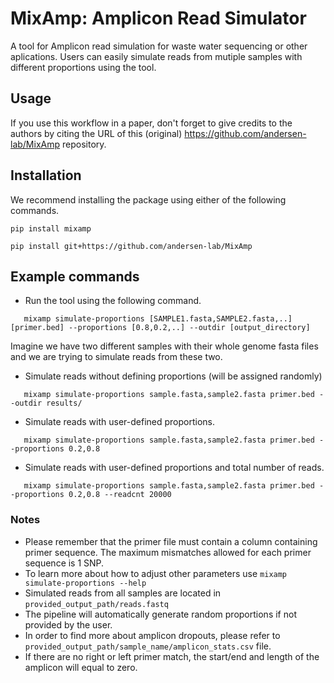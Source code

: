 # MixAmp: Amplicon Read Simulator


A tool for Amplicon read simulation for waste water sequencing or other aplications. Users can easily simulate reads from mutiple samples with different proportions using the tool.

## Usage
If you use this workflow in a paper, don't forget to give credits to the authors by citing the URL of this (original) <https://github.com/andersen-lab/MixAmp> repository.

## Installation

We recommend installing the package using either of the following commands.


`pip install mixamp`


`pip install git+https://github.com/andersen-lab/MixAmp`

## Example commands

* Run the tool using the following command.
 ```
    mixamp simulate-proportions [SAMPLE1.fasta,SAMPLE2.fasta,..] [primer.bed] --proportions [0.8,0.2,..] --outdir [output_directory]
 ```
Imagine we have two different samples with their whole genome fasta files and we are trying to simulate reads from these two.

* Simulate reads without defining proportions (will be assigned randomly)
 ```
    mixamp simulate-proportions sample.fasta,sample2.fasta primer.bed --outdir results/
 ```
* Simulate reads with user-defined proportions.
 ```
    mixamp simulate-proportions sample.fasta,sample2.fasta primer.bed --proportions 0.2,0.8
 ```
* Simulate reads with user-defined proportions and total number of reads.
 ```
    mixamp simulate-proportions sample.fasta,sample2.fasta primer.bed --proportions 0.2,0.8 --readcnt 20000
 ```
### Notes
* Please remember that the primer file must contain a column containing primer sequence. The maximum mismatches allowed for each primer sequence is 1 SNP.
* To learn more about how to adjust other parameters use `mixamp simulate-proportions --help`
* Simulated reads from all samples are located in `provided_output_path/reads.fastq`
* The pipeline will automatically generate random proportions if not provided by the user.
* In order to find more about amplicon dropouts, please refer to `provided_output_path/sample_name/amplicon_stats.csv` file. 
* If there are no right or left primer match, the start/end and length of the amplicon will equal to zero.